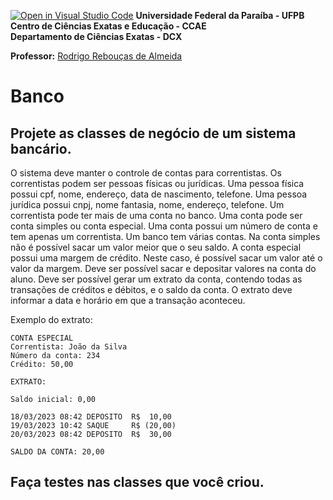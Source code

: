 [![Open in Visual Studio Code](https://classroom.github.com/assets/open-in-vscode-c66648af7eb3fe8bc4f294546bfd86ef473780cde1dea487d3c4ff354943c9ae.svg)](https://classroom.github.com/online_ide?assignment_repo_id=10588629&assignment_repo_type=AssignmentRepo)
**Universidade Federal da Paraíba - UFPB** \
**Centro de Ciências Exatas e Educação - CCAE** \
**Departamento de Ciências Exatas - DCX**

**Professor:** [Rodrigo Rebouças de Almeida](http://rodrigor.dcx.ufpb.br)

# Banco

## Projete as classes de negócio de um sistema bancário.

O sistema deve manter o controle de contas para correntistas. Os correntistas podem ser pessoas físicas ou jurídicas.
Uma pessoa física possui cpf, nome, endereço, data de nascimento, telefone.
Uma pessoa jurídica possui cnpj, nome fantasia, nome, endereço, telefone.
Um correntista pode ter mais de uma conta no banco.
Uma conta pode ser conta simples ou conta especial.
Uma conta possui um número de conta e tem apenas um correntista.
Um banco tem várias contas.
Na conta simples não é possível sacar um valor meior que o seu saldo.
A conta especial possui uma margem de crédito. Neste caso, é possível sacar um valor até o valor da margem.
Deve ser possível sacar e depositar valores na conta do aluno.
Deve ser possível gerar um extrato da conta, contendo todas as transações de créditos e débitos, e o saldo da conta.
O extrato deve informar a data e horário em que a transação aconteceu.

Exemplo do extrato:

```
CONTA ESPECIAL
Correntista: João da Silva
Número da conta: 234
Crédito: 50,00

EXTRATO:

Saldo inicial: 0,00

18/03/2023 08:42 DEPOSITO  R$  10,00
19/03/2023 10:42 SAQUE     R$ (20,00)
20/03/2023 08:42 DEPOSITO  R$  30,00

SALDO DA CONTA: 20,00
```

## Faça testes nas classes que você criou. 

